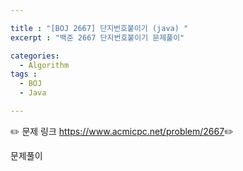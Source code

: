 ```yaml
--- 

title : "[BOJ 2667] 단지번호붙이기 (java) "
excerpt : "백준 2667 단지번호붙이기 문제풀이"

categories:
  - Algorithm
tags :
  - BOJ 
  - Java

---
```


:pencil2: 문제 링크 <https://www.acmicpc.net/problem/2667>:pencil2:

문제풀이

<script src="https://gist.github.com/leejieun1121/e782d925543f280bc917e62b4e40f4e8.js"></script>

